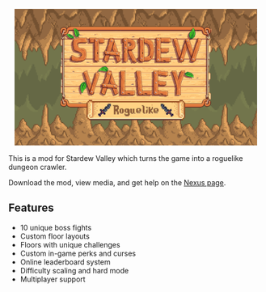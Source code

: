 <p align="center">
  <img width="480" height="270" src="logo.png">
</p>

This is a mod for Stardew Valley which turns the game into a roguelike dungeon crawler.

Download the mod, view media, and get help on the [Nexus page](https://www.nexusmods.com/stardewvalley/mods/13614).

## Features

- 10 unique boss fights
- Custom floor layouts
- Floors with unique challenges
- Custom in-game perks and curses
- Online leaderboard system
- Difficulty scaling and hard mode
- Multiplayer support
